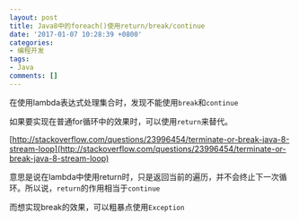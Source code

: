 ```yaml
---
layout: post
title: Java8中的foreach()使用return/break/continue
date: '2017-01-07 10:28:39 +0800'
categories:
- 编程开发
tags:
- Java
comments: []
---
```

在使用lambda表达式处理集合时，发现不能使用`break`和`continue`

如果要实现在普通for循环中的效果时，可以使用`return`来替代。

[http://stackoverflow.com/questions/23996454/terminate-or-break-java-8-stream-loop](http://stackoverflow.com/questions/23996454/terminate-or-break-java-8-stream-loop)

意思是说在lambda中使用return时，只是返回当前的遍历，并不会终止下一次循环。所以说，`return`的作用相当于`continue`

而想实现break的效果，可以粗暴点使用`Exception`
